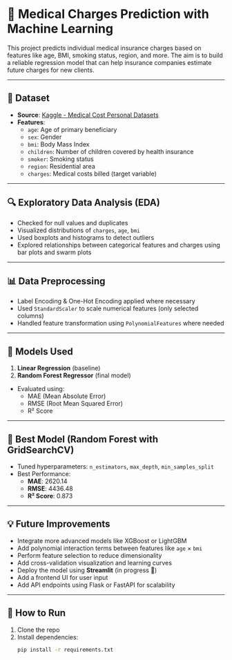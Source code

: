# 🧠 Medical Charges Prediction with Machine Learning

This project predicts individual medical insurance charges based on features like age, BMI, smoking status, region, and more. The aim is to build a reliable regression model that can help insurance companies estimate future charges for new clients.

---

## 📌 Dataset

- **Source**: [Kaggle - Medical Cost Personal Datasets](https://www.kaggle.com/datasets/mirichoi0218/insurance)
- **Features**:
  - `age`: Age of primary beneficiary
  - `sex`: Gender
  - `bmi`: Body Mass Index
  - `children`: Number of children covered by health insurance
  - `smoker`: Smoking status
  - `region`: Residential area
  - `charges`: Medical costs billed (target variable)

---

## 🔍 Exploratory Data Analysis (EDA)

- Checked for null values and duplicates
- Visualized distributions of `charges`, `age`, `bmi`
- Used boxplots and histograms to detect outliers
- Explored relationships between categorical features and charges using bar plots and swarm plots

---

## 📊 Data Preprocessing

- Label Encoding & One-Hot Encoding applied where necessary
- Used `StandardScaler` to scale numerical features (only selected columns)
- Handled feature transformation using `PolynomialFeatures` where needed

---

## 🤖 Models Used

1. **Linear Regression** (baseline)
2. **Random Forest Regressor** (final model)

- Evaluated using:
  - MAE (Mean Absolute Error)
  - RMSE (Root Mean Squared Error)
  - R² Score

---

## 🧪 Best Model (Random Forest with GridSearchCV)

- Tuned hyperparameters: `n_estimators`, `max_depth`, `min_samples_split`
- Best Performance:
  - **MAE**: 2620.14
  - **RMSE**: 4436.48
  - **R² Score**: 0.873

---

## 💡 Future Improvements

- Integrate more advanced models like XGBoost or LightGBM
- Add polynomial interaction terms between features like `age` × `bmi`
- Perform feature selection to reduce dimensionality
- Add cross-validation visualization and learning curves
- Deploy the model using **Streamlit** (in progress 🔧)
- Add a frontend UI for user input
- Add API endpoints using Flask or FastAPI for scalability

---

## 🚀 How to Run

1. Clone the repo
2. Install dependencies:
   ```bash
   pip install -r requirements.txt
